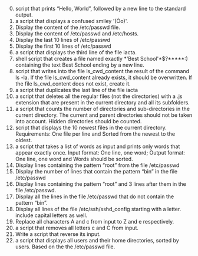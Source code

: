 0. script that prints “Hello, World”, followed by a new line to the standard output.
1. a script that displays a confused smiley '(Ôo)'.
2. Display the content of the /etc/passwd file.
3. Display the content of /etc/passwd and /etc/hosts.
4. Display the last 10 lines of /etc/passwd
5. Display the first 10 lines of /etc/passwd
6. a script that displays the third line of the file iacta.
7. shell script that creates a file named exactly \*\'Best School\'\*$\?\*\*\*\*\*:) containing the text Best School ending by a new line.
8. script that writes into the file ls_cwd_content the result of the command ls -la. If the file ls_cwd_content already exists, it should be overwritten. If the file ls_cwd_content does not exist, create it.
9. a script that duplicates the last line of the file iacta
10. a script that deletes all the regular files (not the directories) with a .js extension that are present in the current directory and all its subfolders.
11. a script that counts the number of directories and sub-directories in the current directory. The current and parent directories should not be taken into account. Hidden directories should be counted.
12. script that displays the 10 newest files in the current directory. Requirements: One file per line and Sorted from the newest to the oldest.
13. a script that takes a list of words as input and prints only words that appear exactly once. Input format: One line, one word; Output format: One line, one word and Words should be sorted.
14. Display lines containing the pattern “root” from the file /etc/passwd
15. Display the number of lines that contain the pattern “bin” in the file /etc/passwd
16. Display lines containing the pattern “root” and 3 lines after them in the file /etc/passwd.
17. Display all the lines in the file /etc/passwd that do not contain the pattern “bin”.
18. Display all lines of the file /etc/ssh/sshd_config starting with a letter. include capital letters as well.
19. Replace all characters A and c from input to Z and e respectively.
20. a script that removes all letters c and C from input.
21. Write a script that reverse its input.
22.  a script that displays all users and their home directories, sorted by users. Based on the the /etc/passwd file.
